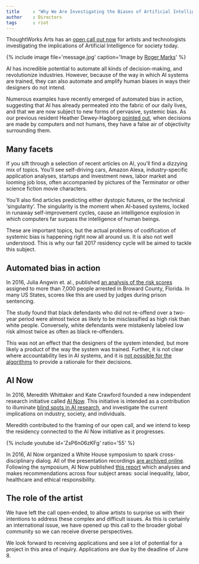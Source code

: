```yaml
---
title     : "Why We Are Investigating the Biases of Artificial Intelligence"
author    : Directors
tags      : riot
---
```


ThoughtWorks Arts has an [open call out now](https://thoughtworksarts.io/open-call/2017-implications-of-ai/) for artists and technologists investigating the implications of Artificial Intelligence for society today.

{% include image file='message.jpg'
   caption='Image by [Roger Marks](https://www.flickr.com/photos/rpmarks/32144425053/)' %}

AI has incredible potential to automate all kinds of decision-making, and revolutionize industries. However, because of the way in which AI systems are trained, they can also automate and amplify human biases in ways their designers do not intend.

<!--excerpt-ends-->

Numerous examples have recently emerged of automated bias in action, suggesting that AI has already permeated into the fabric of our daily lives, and that we are now subject to new forms of pervasive, systemic bias. As our previous resident Heather Dewey-Hagborg [pointed out](https://thenewinquiry.com/sci-fi-crime-drama-with-a-strong-black-lead/), when decisions are made by computers and not humans, they have a false air of objectivity surrounding them.

## Many facets

If you sift through a selection of recent articles on AI, you’ll find a dizzying mix of topics. You’ll see self-driving cars, Amazon Alexa, industry-specific application analyses, startups and investment news, labor market and looming job loss, often accompanied by pictures of the Terminator or other science fiction movie characters.

You’ll also find articles predicting either dystopic futures, or the technical ‘singularity’. The singularity is the moment when AI-based systems, locked in runaway self-improvement cycles, cause an intelligence explosion in which computers far surpass the intelligence of human beings.

These are important topics, but the actual problems of codification of systemic bias is happening right now all around us. It is also not well understood. This is why our fall 2017 residency cycle will be aimed to tackle this subject.

## Automated bias in action

In 2016, Julia Angwin et. al., published [an analysis of the risk scores](https://www.propublica.org/article/machine-bias-risk-assessments-in-criminal-sentencing) assigned to more than 7,000 people arrested in Broward County, Florida. In many US States, scores like this are used by judges during prison sentencing.

The study found that black defendants who did not re-offend over a two-year period were almost twice as likely to be misclassified as high risk than white people. Conversely, white defendants were mistakenly labeled low risk almost twice as often as black re-offenders.

This was not an effect that the designers of the system intended, but more likely a product of the way the system was trained. Further, it is not clear where accountability lies in AI systems, and it is [not possible for the algorithms](https://www.technologyreview.com/s/604087/the-dark-secret-at-the-heart-of-ai/) to provide a rationale for their decisions.

## AI Now

In 2016, Meredith Whittaker and Kate Crawford founded a new independent research initiative called [AI Now](https://artificialintelligencenow.com/). This initiative is intended as a contribution to illuminate [blind spots in AI research](http://www.nature.com/news/there-is-a-blind-spot-in-ai-research-1.20805), and investigate the current implications on industry, society, and individuals.

Meredith contributed to the framing of our open call, and we intend to keep the residency connected to the AI Now initiative as it progresses.

{% include youtube id='ZsP6n06zKFg' ratio='55' %}

In 2016, AI Now organized a White House symposium to spark cross-disciplinary dialog. All of the presentation recordings [are archived online](https://www.youtube.com/playlist?list=PLsHf1QGJz7usWgjBKoZIoJrYugNWSDQDK). Following the symposium, AI Now published [this report](https://artificialintelligencenow.com/media/documents/AINowSummaryReport_3_RpmwKHu.pdf) which analyses and makes recommendations across four subject areas: social inequality, labor, healthcare and ethical responsibility.

## The role of the artist

We have left the call open-ended, to allow artists to surprise us with their intentions to address these complex and difficult issues. As this is certainly an international issue, we have opened up this call to the broader global community so we can receive diverse perspectives.

We look forward to receiving applications and see a lot of potential for a project in this area of inquiry. Applications are due by the deadline of June 8.